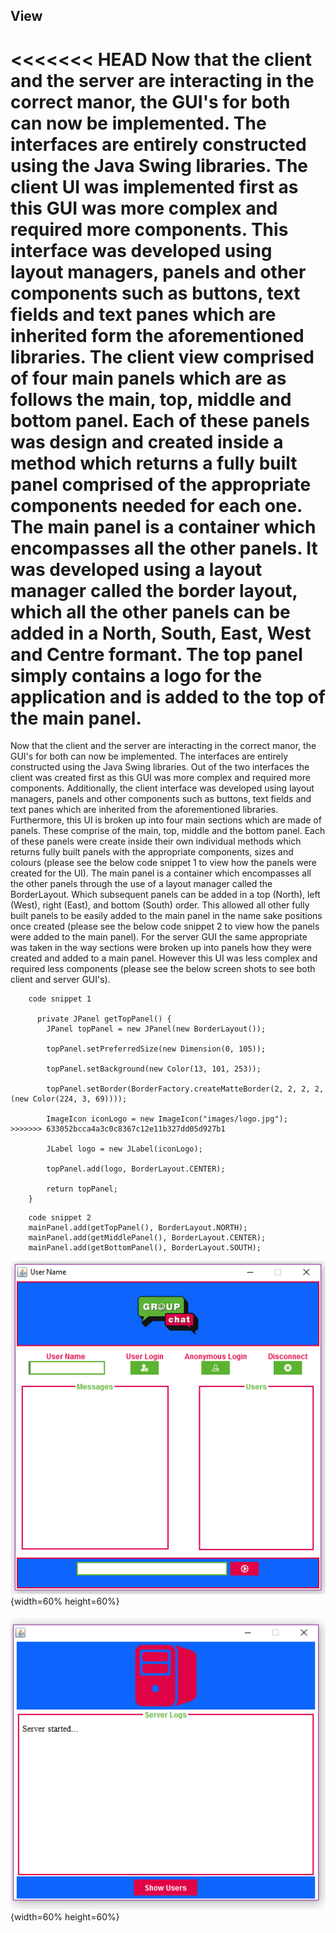 ## View
<<<<<<< HEAD
Now that the client and the server are interacting in the correct manor, the GUI's for both can now be implemented. The interfaces are entirely constructed using the Java Swing libraries. The client UI was implemented first as this GUI was more complex and required more components. This interface was developed using layout managers, panels and other components such as buttons, text fields and text panes which are inherited form the aforementioned libraries. The client view comprised of four main panels which are as follows the main, top, middle and bottom panel. Each of these panels was design and created inside a method which returns a fully built panel comprised of the appropriate components needed for each one. The main panel is a container which encompasses all the other panels. It was developed using a layout manager called the border layout, which all the other panels can be added in a North, South, East, West  and Centre formant. The top panel simply contains a logo for the application and is added to the top of the main panel.
=======
Now that the client and the server are interacting in the correct manor, the GUI's for both can now be implemented. The interfaces are entirely constructed using the Java Swing libraries. Out of the two interfaces the client was created first as this GUI was more complex and required more components. Additionally, the client interface was developed using layout managers, panels and other components such as buttons, text fields and text panes which are inherited from the aforementioned libraries. Furthermore, this UI is broken up into four main sections which are made of panels. These comprise of the main, top, middle and the bottom panel. Each of these panels were create inside their own individual methods which returns fully built panels with the appropriate components, sizes and colours (please see the below code snippet 1 to view how the panels were created for the UI). The main panel is a container which encompasses all the other panels through the use of a layout manager called the BorderLayout. Which subsequent panels can be added in a top (North), left (West), right (East), and bottom (South) order. This allowed all other fully built panels to be easily added to the main panel in the name sake positions once created (please see the below code snippet 2 to view how the panels were added to the main panel). For the server GUI the same appropriate was taken in the way sections were broken up into panels how they were created and added to a main panel. However this UI was less complex and required less components (please see the below screen shots to see both client and server GUI's).
```
    code snippet 1

      private JPanel getTopPanel() {
        JPanel topPanel = new JPanel(new BorderLayout());

        topPanel.setPreferredSize(new Dimension(0, 105));

        topPanel.setBackground(new Color(13, 101, 253));

        topPanel.setBorder(BorderFactory.createMatteBorder(2, 2, 2, 2, (new Color(224, 3, 69))));

        ImageIcon iconLogo = new ImageIcon("images/logo.jpg");
>>>>>>> 633052bcca4a3c0c8367c12e11b327dd05d927b1

        JLabel logo = new JLabel(iconLogo);

        topPanel.add(logo, BorderLayout.CENTER);

        return topPanel;
    }
```

```
    code snippet 2
    mainPanel.add(getTopPanel(), BorderLayout.NORTH);
    mainPanel.add(getMiddlePanel(), BorderLayout.CENTER);
    mainPanel.add(getBottomPanel(), BorderLayout.SOUTH);
```
![Image of Client UI. \label{figure 1}](04_assets/04_system_design/clientGUI.PNG){width=60% height=60%}

![Image of Server UI. \label{figure 1}](04_assets/04_system_design/serverGUI.PNG){width=60% height=60%}
